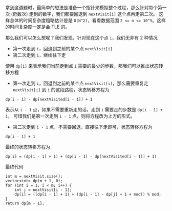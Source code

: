 拿到这道题时，最简单的想法是准备一个指针来模拟整个过程，那么针对每个第一次 (奇数次) 走到的数字，我们都要回退到 `nextVisit[i]` 这个点再走第二次。
这样总体的时间复杂度粗略估计是是 `O(N^2)`，看看数据范围 `2 <= n <= 10^5`。这样的时间复杂度一定是会 TLE 的。

那么我们可以怎么想呢？我们发现，针对现在这个点 `i`，我们无非有 2 种情况
- 第一次走到 `i`，回退到之前的某个点 `nextVisit[i]`
- 第二次走到 `i`，继续往下走

使用 `dp[i]` 来表示我们当前走到点 `i` 需要的最少的步数，那我们可以推出状态转移方程
- 第一次走到 `i`，回退到之前的某个点 `nextVisit[i]`，那么需要重复走 `nextVisit[i]` 到 `i` 的这段路程，状态转移方程为

```
dp[i - 1] - dp[nextVisited[i - 1]] + 1
```

表示从 `i - 1` 点，如果不需要重新走的话，走到 `i` 需要走的步数是 `dp[i - 1] + 1`，
可惜我们是第一次走到 `i - 1` 点，则将方程改为上方的形式。

- 第二次走到 `i - 1` 点，不需要回退，直接往下走即可，状态转移方程为
```
dp[i - 1] + 1
```

最终的状态转移方程为
```
dp[i] = (dp[i - 1] + 1) + (dp[i - 1] - dp[nextVisited[i - 1]] + 1)
```

最终代码
```
int m = nextVisit.size();
vector<int> dp(m + 1, 0);
for (int i = 1; i < m; i++) {
    int j = nextVisit[i - 1];
    dp[i] = ((dp[i - 1] + 1) + (dp[i - 1] - dp[j] + 1 + mod)) % mod;
}
return dp[m - 1];
```